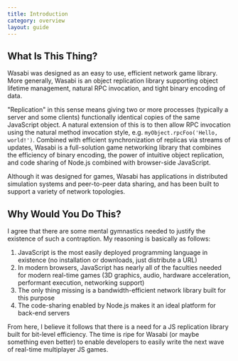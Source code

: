 ```yaml
---
title: Introduction
category: overview
layout: guide
---
```


What Is This Thing?
---

Wasabi was designed as an easy to use, efficient network game library. More generally, Wasabi is an object replication library supporting object lifetime management, natural RPC invocation, and tight binary encoding of data.

"Replication" in this sense means giving two or more processes (typically a server and some clients) functionally identical copies of the same JavaScript object. A natural extension of this is to then allow RPC invocation using the natural method invocation style, e.g. `myObject.rpcFoo('Hello, world!')`. Combined with efficient synchronization of replicas via streams of updates, Wasabi is a full-solution game networking library that combines the efficiency of binary encoding, the power of intuitive object replication, and code sharing of Node.js combined with browser-side JavaScript. 

Although it was designed for games, Wasabi has applications in distributed simulation systems and peer-to-peer data sharing, and has been built to support a variety of network topologies.

Why Would You Do This?
---

I agree that there are some mental gymnastics needed to justify the existence of such a contraption. My reasoning is basically as follows:

  1. JavaScript is the most easily deployed programming language in existence (no installation or downloads, just distribute a URL)
  2. In modern browsers, JavaScript has nearly all of the faculties needed for modern real-time games (3D graphics, audio, hardware acceleration, performant execution, networking support)
  3. The only thing missing is a bandwidth-efficient network library built for this purpose
  4. The code-sharing enabled by Node.js makes it an ideal platform for back-end servers

From here, I believe it follows that there is a need for a JS replication library built for bit-level efficiency. The time is ripe for Wasabi (or maybe something even better) to enable developers to easily write the next wave of real-time multiplayer JS games.